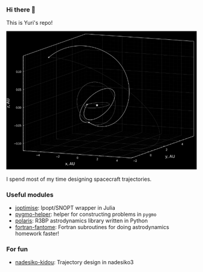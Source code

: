 ### Hi there 👋

This is Yuri's repo!

<p align="center">
  <img src="./transfer345.png" width="550" title="hover text">
</p>

I spend most of my time designing spacecraft trajectories. 

### Useful modules
- [joptimise](https://github.com/Yuricst/joptimise): Ipopt/SNOPT wrapper in Julia
- [pygmo-helper](https://github.com/Yuricst/pygmo-helper): helper for constructing problems in `pygmo`
- [polaris](https://github.com/Yuricst/polaris): R3BP astrodynamics library written in Python
- [fortran-fantome](https://github.com/Yuricst/fortran-astrodynamics): Fortran subroutines for doing astrodynamics homework faster! 


### For fun
- [nadesiko-kidou](https://github.com/Yuricst/nadesiko-kidou): Trajectory design in nadesiko3

<!--
### About my GitHub

<a href="https://github.com/anuraghazra/github-readme-stats">
  <img align="left" src="https://github-readme-stats.vercel.app/api?username=yuricst&count_private=true&show_icons=true" />
</a>
<a href="https://github.com/anuraghazra/github-readme-stats">
  <img align="left" src="https://github-readme-stats.vercel.app/api/top-langs/?username=yuricst" />
</a>
-->

<!--
**Yuricst/yuricst** is a ✨ _special_ ✨ repository because its `README.md` (this file) appears on your GitHub profile.

Here are some ideas to get you started:

- 🔭 I’m currently working on ...
- 🌱 I’m currently learning ...
- 👯 I’m looking to collaborate on ...
- 🤔 I’m looking for help with ...
- 💬 Ask me about ...
- 📫 How to reach me: ...
- 😄 Pronouns: ...
- ⚡ Fun fact: ...
-->

